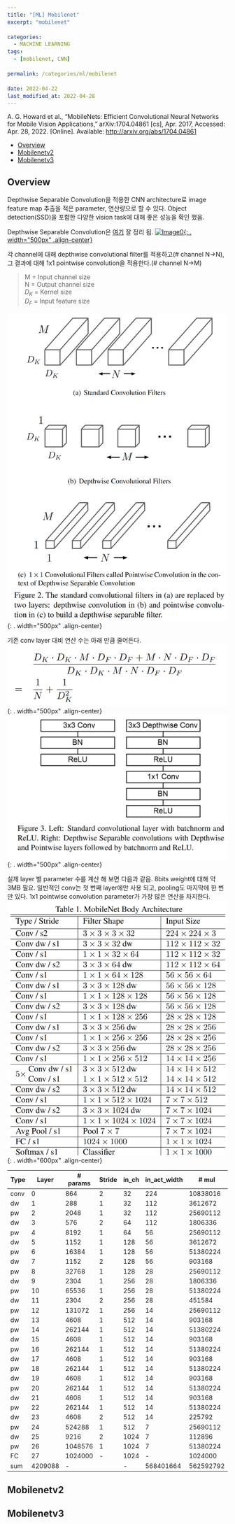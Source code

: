 ```yaml
---
title: "[ML] Mobilenet"
excerpt: "mobilenet"

categories:
  - MACHINE LEARNING
tags:
  - [mobilenet, CNN]

permalink: /categories/ml/mobilenet

date: 2022-04-22
last_modified_at: 2022-04-28
---
```

A. G. Howard et al., “MobileNets: Efficient Convolutional Neural Networks for Mobile Vision Applications,” arXiv:1704.04861 [cs], Apr. 2017, Accessed: Apr. 28, 2022. [Online]. Available: http://arxiv.org/abs/1704.04861

- [Overview](#overview)
- [Mobilenetv2](#mobilenetv2)
- [Mobilenetv3](#mobilenetv3)

## Overview
Depthwise Separable Convolution을 적용한 CNN architecture로 image feature map 추출을 적은 parameter, 연산량으로 할 수 있다. Object detection(SSD)을 포함한 다양한 vision task에 대해 좋은 성능을 확인 했음.


Depthwise Separable Convolution은 [여기](https://eli.thegreenplace.net/2018/depthwise-separable-convolutions-for-machine-learning) 잘 정리 됨.
[![Image0](https://eli.thegreenplace.net/images/2018/conv2d-depthwise-separable.svg){: . width="500px" .align-center}](https://eli.thegreenplace.net/2018/depthwise-separable-convolutions-for-machine-learning)

각 channel에 대해 depthwise convolutional filter를 적용하고(# channel N->N), 그 결과에 대해 1x1 pointwise convolution을 적용한다.(# channel N->M)
> M = Input channel size  
> N = Output channel size  
> $D_K$ = Kernel size  
> $D_F$ = Input feature size  

![Image2](/assets/images/mobilenet/mobilenet-image-2.png){: . width="500px" .align-center}  

기존 conv layer 대비 연산 수는 아래 만큼 줄어든다.
![Image1](/assets/images/mobilenet/mobilenet-image-1.png){: . width="500px" .align-center}  
![Image3](/assets/images/mobilenet/mobilenet-image-3.png){: . width="500px" .align-center}  

실제 layer 별 parameter 수를 계산 해 보면 다음과 같음. 8bits weight에 대해 약 3MB 필요.
일반적인 conv는 첫 번째 layer에만 사용 되고, pooling도 마지막에 한 번만 있다. 1x1 pointwise convolution parameter가 가장 많은 연산을 차지한다.
![Image4](/assets/images/mobilenet/mobilenet-image-4.png){: . width="600px" .align-center}  

| Type | Layer   | \# params | Stride | in\_ch | in\_act\_width | \# mul    | \# add     | \# mul+add |
| ---- | ------- | --------- | ------ | ------ | -------------- | --------- | ---------- | ---------- |
| conv | 0       | 864       | 2      | 32     | 224            | 10838016  | 9633792    | 20471808   |
| dw   | 1       | 288       | 1      | 32     | 112            | 3612672   | 3211264    | 6823936    |
| pw   | 2       | 2048      | 1      | 32     | 112            | 25690112  | 24887296   | 50577408   |
| dw   | 3       | 576       | 2      | 64     | 112            | 1806336   | 1605632    | 3411968    |
| pw   | 4       | 8192      | 1      | 64     | 56             | 25690112  | 25288704   | 50978816   |
| dw   | 5       | 1152      | 1      | 128    | 56             | 3612672   | 3211264    | 6823936    |
| pw   | 6       | 16384     | 1      | 128    | 56             | 51380224  | 50978816   | 102359040  |
| dw   | 7       | 1152      | 2      | 128    | 56             | 903168    | 802816     | 1705984    |
| pw   | 8       | 32768     | 1      | 128    | 28             | 25690112  | 25489408   | 51179520   |
| dw   | 9       | 2304      | 1      | 256    | 28             | 1806336   | 1605632    | 3411968    |
| pw   | 10      | 65536     | 1      | 256    | 28             | 51380224  | 51179520   | 102559744  |
| dw   | 11      | 2304      | 2      | 256    | 28             | 451584    | 401408     | 852992     |
| pw   | 12      | 131072    | 1      | 256    | 14             | 25690112  | 25589760   | 51279872   |
| dw   | 13      | 4608      | 1      | 512    | 14             | 903168    | 802816     | 1705984    |
| pw   | 14      | 262144    | 1      | 512    | 14             | 51380224  | 51279872   | 102660096  |
| dw   | 15      | 4608      | 1      | 512    | 14             | 903168    | 802816     | 1705984    |
| pw   | 16      | 262144    | 1      | 512    | 14             | 51380224  | 51279872   | 102660096  |
| dw   | 17      | 4608      | 1      | 512    | 14             | 903168    | 802816     | 1705984    |
| pw   | 18      | 262144    | 1      | 512    | 14             | 51380224  | 51279872   | 102660096  |
| dw   | 19      | 4608      | 1      | 512    | 14             | 903168    | 802816     | 1705984    |
| pw   | 20      | 262144    | 1      | 512    | 14             | 51380224  | 51279872   | 102660096  |
| dw   | 21      | 4608      | 1      | 512    | 14             | 903168    | 802816     | 1705984    |
| pw   | 22      | 262144    | 1      | 512    | 14             | 51380224  | 51279872   | 102660096  |
| dw   | 23      | 4608      | 2      | 512    | 14             | 225792    | 200704     | 426496     |
| pw   | 24      | 524288    | 1      | 512    | 7              | 25690112  | 25639936   | 51330048   |
| dw   | 25      | 9216      | 2      | 1024   | 7              | 112896    | 100352     | 213248     |
| pw   | 26      | 1048576   | 1      | 1024   | 7              | 51380224  | 51330048   | 102710272  |
| FC   | 27      | 1024000   | \-     | 1024   | \-             | 1024000   | 1023000    | 2047000    |
| sum  | 4209088 | \-        |        | \-     | 568401664      | 562592792 | 1130994456 |

## Mobilenetv2


## Mobilenetv3
